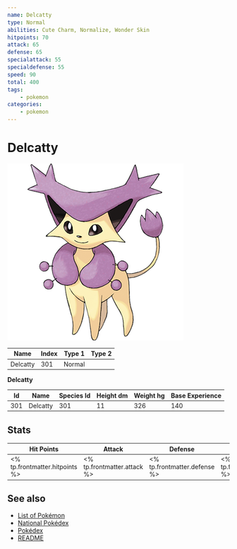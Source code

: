 ```yaml
---
name: Delcatty
type: Normal
abilities: Cute Charm, Normalize, Wonder Skin
hitpoints: 70
attack: 65
defense: 65
specialattack: 55
specialdefense: 55
speed: 90
total: 400
tags:
    - pokemon
categories:
    - pokemon
---
```


# Delcatty


![Delcatty](images/301.png)

| **Name** | **Index** | **Type 1** | **Type 2** |
|----|----|----|----|
| Delcatty | 301 | Normal  |  |

**Delcatty** 




| **Id** | **Name** | **Species Id** | **Height dm** | **Weight hg** | **Base Experience** |
|--------|----------|----------------|------------|------------|---------------------|
| 301 | Delcatty | 301 | 11 | 326 | 140 |



## Stats

| **Hit Points** | **Attack** | **Defense** | **Special Attack** | **Special Defense** | **Speed** | **Total** |
|----------------|------------|-------------|--------------------|---------------------|-----------|-----------|
| <% tp.frontmatter.hitpoints %> | <% tp.frontmatter.attack %> | <% tp.frontmatter.defense %> | <% tp.frontmatter.specialattack %> | <% tp.frontmatter.specialdefense %> | <% tp.frontmatter.speed %> | <% tp.frontmatter.total %> |

## See also

- [List of Pokémon](../pokemon.md)
- [National Pokédex](../national_pokedex.md)
- [Pokédex](../pokedex.md)
- [README](../README.md)
